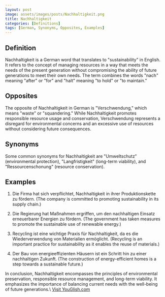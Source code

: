 ```yaml
---
layout: post
image: assets/images/posts/Nachhaltigkeit.png
title: Nachhaltigkeit
categories: [Definitions]
tags: [German, Synonyms, Opposites, Examples]
---
```


## Definition

Nachhaltigkeit is a German word that translates to "sustainability" in English. It refers to the concept of managing resources in a way that meets the needs of the present generation without compromising the ability of future generations to meet their own needs. The term combines the words "nach" meaning "after" or "for" and "halt" meaning "to hold" or "to maintain."

## Opposites

The opposite of Nachhaltigkeit in German is "Verschwendung," which means "waste" or "squandering." While Nachhaltigkeit promotes responsible resource usage and conservation, Verschwendung represents a disregard for environmental concerns and an excessive use of resources without considering future consequences.

## Synonyms

Some common synonyms for Nachhaltigkeit are "Umweltschutz" (environmental protection), "Langfristigkeit" (long-term viability), and "Ressourcenschonung" (resource conservation).

## Examples

1. Die Firma hat sich verpflichtet, Nachhaltigkeit in ihrer Produktionskette zu fördern. (The company is committed to promoting sustainability in its supply chain.)

2. Die Regierung hat Maßnahmen ergriffen, um den nachhaltigen Einsatz erneuerbarer Energien zu fördern. (The government has taken measures to promote the sustainable use of renewable energy.)

3. Recycling ist eine wichtige Praxis für Nachhaltigkeit, da es die Wiederverwendung von Materialien ermöglicht. (Recycling is an important practice for sustainability as it enables the reuse of materials.)

4. Der Bau von energieeffizienten Häusern ist ein Schritt hin zu einer nachhaltigen Zukunft. (The construction of energy-efficient homes is a step towards a sustainable future.)

In conclusion, Nachhaltigkeit encompasses the principles of environmental preservation, responsible resource management, and long-term viability. It emphasizes the importance of balancing current needs with the well-being of future generations.\ <a id="yg-widget-0" class="youglish-widget" data-query="Nachhaltigkeit" data-lang="german" data-components="8412" data-auto-start="0" data-bkg-color="theme_light" data-title="How%20to%20pronounce%20Nachhaltigkeit%20in%20German"  rel="nofollow" href="https://youglish.com">Visit YouGlish.com</a><script async src="https://youglish.com/public/emb/widget.js" charset="utf-8"></script>